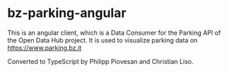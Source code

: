 # bz-parking-angular

This is an angular client, which is a Data Consumer for the Parking API of the Open Data Hub project. It is used to visualize parking data on https://www.parking.bz.it

Converted to TypeScript by Philipp Piovesan and Christian Liso.
